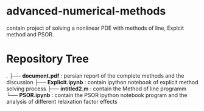 # advanced-numerical-methods
contain project of solving a nonlinear PDE with methods of line, Explcit method and PSOR.


# Repository Tree
.
├── **document.pdf** : persian report of the complete methods and the discussion
├── **Explicit.ipynb** : contain ipython notebook of explicit method solving process
├── **intitled2.m** : contain the Method of line programm
└── **PSOR.ipynb** : contain the PSOR ipython notebook program and the analysis of different relaxation factor effects

